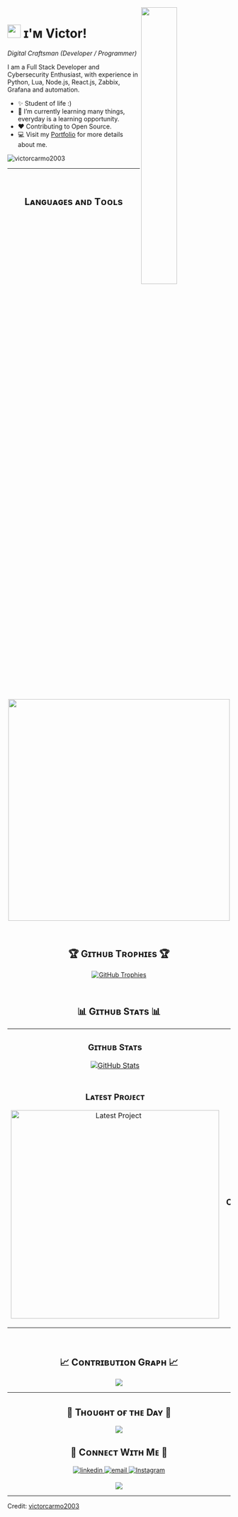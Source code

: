 <!--Night Owl image-->
<div>
  <img align="right" width="40%" src="https://owlbertsio-resized.s3.amazonaws.com/Popper.psd.full.png">
</div>

<!--Header Name-->
# <img src="https://emojis.slackmojis.com/emojis/images/1531849430/4246/blob-sunglasses.gif?1531849430" width="30"/> ɪ'ᴍ Victor! 
*Digital Craftsman (Developer / Programmer)*
<br /> 

<!--Start Intro-->               
<p align="left">I am a Full Stack Developer and Cybersecurity Enthusiast, with experience in Python, Lua, Node.js, React.js, Zabbix, Grafana and automation. </p>

- ✨ Student of life :)
- 🌱 I’m currently learning many things, everyday is a learning opportunity.
- ❤ Contributing to Open Source.
- 💻 Visit my [Portfolio](https://hakor.vercel.app/) for more details about me.

<!--Profile Count Badge-->
<p align="left">
  <img src="https://komarev.com/ghpvc/?username=victorcarmo2003&label=Profile%20views&color=770677&style=for-the-badge&logo=star" alt="victorcarmo2003" style="padding-right:20px;" />
</p>

---
<br />

<!--Languages and Tools Section-->       
<h2 align="center">Lᴀɴɢᴜᴀɢᴇs ᴀɴᴅ Tᴏᴏʟs</h2> 
<p align="center">
<img width="500px"  src="https://skillicons.dev/icons?i=py,lua,js,html,css,tailwindcss,react,nodejs,nextjs,typescript,mysql,git,vscode,docker,supabase,linux&perline=10"  />
</p>
<br />

<!--Trophies Section-->   
<h2 align="center">🏆 Gɪᴛʜᴜʙ Tʀᴏᴘʜɪᴇs 🏆</h2>
<p align="center">
  <a href="https://github.com/victorcarmo2003/github-profile-trophy">
    <img src="https://github-profile-trophy.vercel.app/?username=victorcarmo2003&row=2&column=6&margin-w=20&margin-h=20" alt="GitHub Trophies">
  </a>
</p>
<br />

<!--Github stats Table--> 
<h2 align="center">📊 Gɪᴛʜᴜʙ Sᴛᴀᴛs 📊</h2>

<table width="100%">
  <tr>
    <td width="50%">
      <h3 align="center"><strong>Gɪᴛʜᴜʙ Sᴛᴀᴛs</strong></h3>
      <p align="center">
        <a href="https://github.com/victorcarmo2003">
          <img align="center" src="https://github-readme-stats.vercel.app/api?username=victorcarmo2003&count_private=true&show_icons=true&theme=nightowl" alt="GitHub Stats" />
        </a>
      </p>
    </td>
    <td width="50%">
      <h3 align="center"><strong>Sᴛʀᴇᴀᴋ Sᴛᴀᴛs</strong></h3>
      <p align="center">
        <a href="https://github.com/victorcarmo2003">
          <img align="center" src="https://streak-stats.demolab.com?user=victorcarmo2003&theme=nightowl" alt="Streak Stats" />
        </a>
      </p>
    </td>
  </tr>
  <tr>
    <td width="50%">
      <h3 align="center"><strong>Lᴀᴛᴇsᴛ Pʀᴏᴊᴇᴄᴛ</strong></h3>
      <p align="center">
        <a href="https://github.com/victorcarmo2003/your-latest-project">
          <img align="center" width="470" src="https://github-readme-stats.vercel.app/api/pin/?username=victorcarmo2003&repo=your-latest-project&theme=nightowl&show_owner=true" alt="Latest Project" />
        </a>
      </p>
    </td>
    <td width="50%">
      <h3 align="center"><strong>Tᴏᴘ Cᴏɴᴛʀɪʙᴜᴛɪᴏɴs</strong></h3>
      <p align="center">
        <a href="https://github.com/victorcarmo2003">
          <img align="center" src="https://github-contributor-stats.vercel.app/api?username=victorcarmo2003&limit=3&theme=nightowl&show_owner=true&combine_all_yearly_contributions=true" alt="Top Repo" />
        </a>
      </p>
    </td>
  </tr>
</table>
<br />

<!--Contribution Graph-->
<h2 align="center">📈 Cᴏɴᴛʀɪʙᴜᴛɪᴏɴ Gʀᴀᴘʜ 📈</h2>
<div align="center">
    <img src="https://github-readme-activity-graph.vercel.app/graph?username=victorcarmo2003&bg_color=011627&color=79d3c3&line=c792ea&point=ffeb95&area=true&hide_border=false" border-radius="15">
</div>

---

<!--Dynamic Quote card updated everyday at 12 PM--> 
<h2 align="center">🌟 Tʜᴏᴜɢʜᴛ ᴏғ ᴛʜᴇ Dᴀʏ 🌟</h2>

<p align="center">
    <p align="center">
    <img src="https://readme-daily-quotes.vercel.app/api">
</p>

<!--Contact Section--> 
<h2 align="center">🤝 Cᴏɴɴᴇᴄᴛ Wɪᴛʜ Mᴇ 🤝 </h2>
<div align="center">
 <a href="https://www.linkedin.com/in/victor-oliveira-do-carmo-939100201/">
<img src=https://img.shields.io/badge/linkedin-%231E77B5.svg?&style=for-the-badge&logo=linkedin&logoColor=white alt=linkedin style="margin-bottom: 5px;" />
</a>
  
<a href="mailto:victorcarmo2003@gmail.com" target="_blank">
<img src="https://img.shields.io/badge/Gmail-D14836?style=for-the-badge&logo=gmail&logoColor=white" alt="email" style="margin-bottom: 5px;" />
</a>

<a href="https://instagram.com/victor.carmo2003" target="_blank">
<img src=https://img.shields.io/badge/Instagram-E4405F?style=for-the-badge&logo=instagram&logoColor=white alt="Instagram" style="margin-bottom: 5px;" />
</a>

</div>

<!--Footer--> 
<p align="center">
  <img src="https://capsule-render.vercel.app/api?type=waving&color=gradient&height=65&section=footer"/>
</p>

------

Credit: [victorcarmo2003](https://github.com/victorcarmo2003)
